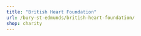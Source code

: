 ```yaml
---
title: "British Heart Foundation"
url: /bury-st-edmunds/british-heart-foundation/
shop: charity
---
```

